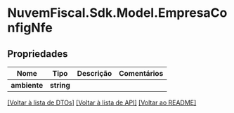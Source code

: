 # NuvemFiscal.Sdk.Model.EmpresaConfigNfe

## Propriedades

Nome | Tipo | Descrição | Comentários
------------ | ------------- | ------------- | -------------
**ambiente** | **string** |  | 

[[Voltar à lista de DTOs]](../README.md#documentation-for-models) [[Voltar à lista de API]](../README.md#documentation-for-api-endpoints) [[Voltar ao README]](../README.md)

